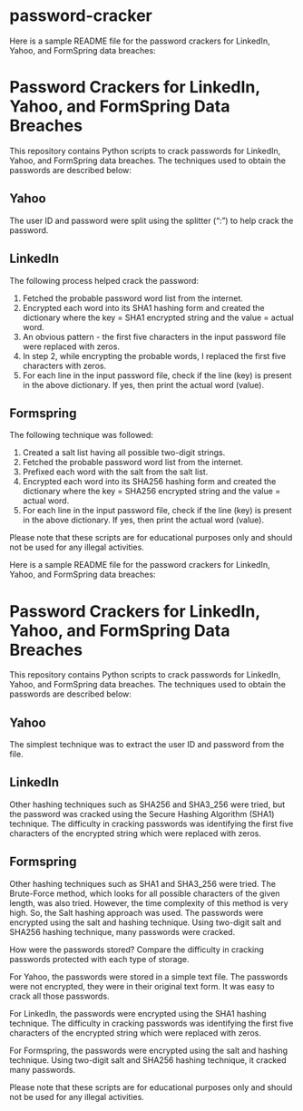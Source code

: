 # password-cracker
Here is a sample README file for the password crackers for LinkedIn, Yahoo, and FormSpring data breaches:

# Password Crackers for LinkedIn, Yahoo, and FormSpring Data Breaches

This repository contains Python scripts to crack passwords for LinkedIn, Yahoo, and FormSpring data breaches. The techniques used to obtain the passwords are described below:

## Yahoo

The user ID and password were split using the splitter (“:”) to help crack the password.

## LinkedIn

The following process helped crack the password:

1. Fetched the probable password word list from the internet.
2. Encrypted each word into its SHA1 hashing form and created the dictionary where the key = SHA1 encrypted string and the value = actual word.
3. An obvious pattern - the first five characters in the input password file were replaced with zeros.
4. In step 2, while encrypting the probable words, I replaced the first five characters with zeros.
5. For each line in the input password file, check if the line (key) is present in the above dictionary. If yes, then print the actual word (value).

## Formspring

The following technique was followed:

1. Created a salt list having all possible two-digit strings.
2. Fetched the probable password word list from the internet.
3. Prefixed each word with the salt from the salt list.
4. Encrypted each word into its SHA256 hashing form and created the dictionary where the key = SHA256 encrypted string and the value = actual word.
5. For each line in the input password file, check if the line (key) is present in the above dictionary. If yes, then print the actual word (value).

Please note that these scripts are for educational purposes only and should not be used for any illegal activities.

Here is a sample README file for the password crackers for LinkedIn, Yahoo, and FormSpring data breaches:

# Password Crackers for LinkedIn, Yahoo, and FormSpring Data Breaches

This repository contains Python scripts to crack passwords for LinkedIn, Yahoo, and FormSpring data breaches. The techniques used to obtain the passwords are described below:

## Yahoo

The simplest technique was to extract the user ID and password from the file.

## LinkedIn

Other hashing techniques such as SHA256 and SHA3_256 were tried, but the password was cracked using the Secure Hashing Algorithm (SHA1) technique. The difficulty in cracking passwords was identifying the first five characters of the encrypted string which were replaced with zeros.

## Formspring

Other hashing techniques such as SHA1 and SHA3_256 were tried. The Brute-Force method, which looks for all possible characters of the given length, was also tried. However, the time complexity of this method is very high. So, the Salt hashing approach was used. The passwords were encrypted using the salt and hashing technique. Using two-digit salt and SHA256 hashing technique, many passwords were cracked.

How were the passwords stored? Compare the difficulty in cracking passwords protected with each type of storage.

For Yahoo, the passwords were stored in a simple text file. The passwords were not encrypted, they were in their original text form. It was easy to crack all those passwords.

For LinkedIn, the passwords were encrypted using the SHA1 hashing technique. The difficulty in cracking passwords was identifying the first five characters of the encrypted string which were replaced with zeros.

For Formspring, the passwords were encrypted using the salt and hashing technique. Using two-digit salt and SHA256 hashing technique, it cracked many passwords.

Please note that these scripts are for educational purposes only and should not be used for any illegal activities.
